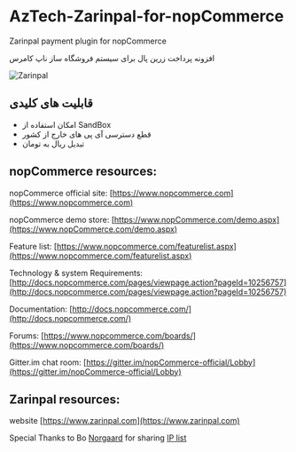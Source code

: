 # AzTech-Zarinpal-for-nopCommerce
Zarinpal payment plugin for nopCommerce

افزونه پرداخت زرین پال برای سیستم فروشگاه ساز ناپ کامرس

![Zarinpal](https://www.zarinpal.com/lab/wp-content/uploads/sites/2/2016/05/icon-128x128.png)

## قابلیت های کلیدی ##
- امکان استفاده از SandBox 
- قطع دسترسی آی پی های خارج از کشور
- تبدیل ریال به تومان


## nopCommerce resources: ##

nopCommerce official site: [https://www.nopcommerce.com](https://www.nopcommerce.com)

nopCommerce demo store: [https://www.nopCommerce.com/demo.aspx](https://www.nopCommerce.com/demo.aspx)

Feature list: [https://www.nopcommerce.com/featurelist.aspx](https://www.nopcommerce.com/featurelist.aspx)

Technology & system Requirements: [http://docs.nopcommerce.com/pages/viewpage.action?pageId=10256757](http://docs.nopcommerce.com/pages/viewpage.action?pageId=10256757)

Documentation: [http://docs.nopcommerce.com/](http://docs.nopcommerce.com/)

Forums: [https://www.nopcommerce.com/boards/](https://www.nopcommerce.com/boards/)

Gitter.im chat room: [https://gitter.im/nopCommerce-official/Lobby](https://gitter.im/nopCommerce-official/Lobby)


## Zarinpal resources: ##
website [https://www.zarinpal.com](https://www.zarinpal.com)

Special Thanks to Bo [Norgaard](https://www.codeproject.com/Members/Bo-Norgaard) for sharing [IP list](https://www.codeproject.com/Articles/2553/IP-list-Check-an-IP-number-against-a-list-in-C)
